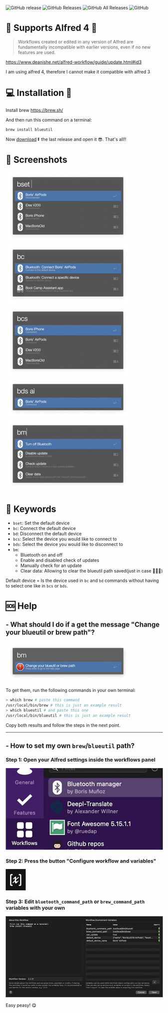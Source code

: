 ![GitHub release](https://img.shields.io/github/release/bmunoz89/alfred-wf-bluetooth-manager?style=for-the-badge)
![GitHub Releases](https://img.shields.io/github/downloads/bmunoz89/alfred-wf-bluetooth-manager/latest/total?style=for-the-badge)
![GitHub All Releases](https://img.shields.io/github/downloads/bmunoz89/alfred-wf-bluetooth-manager/total?style=for-the-badge)
![GitHub](https://img.shields.io/github/license/bmunoz89/alfred-wf-bluetooth-manager?style=for-the-badge)

# 🚨 Supports Alfred 4 🚨

> Workflows created or edited in any version of Alfred are fundamentally incompatible with earlier versions, even if no new features are used.

https://www.deanishe.net/alfred-workflow/guide/update.html#id3

I am using alfred 4, therefore I cannot make it compatible with alfred 3

# 💻 Installation 👾

Install brew https://brew.sh/

And then run this command on a terminal:
```bash
brew install blueutil
```

Now [download][last release link] ⏬ the last release and open it 😎. That's all!!

# 📸 Screenshots

![](./screenshots/ss_bset.jpg)
![](./screenshots/ss_bc.jpg)
![](./screenshots/ss_bcs.jpg)
![](./screenshots/ss_bds.jpg)
![](./screenshots/ss_bm.jpg)

# 🔑 Keywords

- `bset`: Set the default device
- `bc`: Connect the default device
- `bd`: Disconnect the default device
- `bcs`: Select the device you would like to connect to
- `bds`: Select the device you would like to disconnect to
- `bm`:
    - Bluetooth on and off
    - Enable and disabled check of updates
    - Manually check for an update
    - Clear data: Allowing to clear the blueutil path saved(just in case 🤷🏽‍♂️)

Default device = Is the device used in `bc` and `bd` commands without having to select one like in `bcs` or `bds`.

# 🆘 Help

## - What should I do if a get the message "Change your blueutil or brew path"?

![](./screenshots/command_error.jpg)

To get them, run the following commands in your own terminal:
```bash
> which brew # paste this command
/usr/local/bin/brew # this is just an example result
> which blueutil # and paste this one
/usr/local/bin/blueutil # this is just an example result
```

Copy both results and follow the steps in the next point.

---

## - How to set my own `brew`/`blueutil` path?

### Step 1: Open your Alfred settings inside the workflows panel

![](./screenshots/settings_1.jpg)

### Step 2: Press the button "Configure workflow and variables"

![](./screenshots/settings_2.jpg)

### Step 3: Edit `bluetooth_command_path` or `brew_command_path` variables with your own

![](./screenshots/settings_3.jpg)


Easy peasy! 😋

[last release link]: https://github.com/bmunoz89/alfred-wf-bluetooth-manager/releases/latest/download/Bluetooth.manager.alfredworkflow